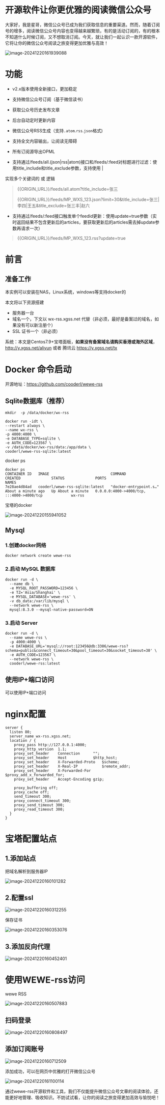# 开源软件让你更优雅的阅读微信公众号



大家好，我是星哥，微信公众号已成为我们获取信息的重要渠道。然而，随着订阅号的增多，阅读微信公众号内容也变得越来越繁琐，有的是活动订阅的，有的根本不知道什么时候订阅，又不想取消订阅。今天，就让我们一起认识一款开源软件，它将让你的微信公众号阅读之旅变得更加优雅与高效！

![image-20241220161939088](https://imgoss.xgss.net/picgo/image-20241220161939088.png?aliyun)

# 功能

-  v2.x版本使用全新接口，更加稳定

-  支持微信公众号订阅（基于微信读书）

-  获取公众号历史发布文章

-  后台自动定时更新内容

-  微信公众号RSS生成（支持`.atom`.`rss`.`json`格式)

-  支持全文内容输出，让阅读无障碍

-  所有订阅源导出OPML

-  支持通过/feeds/all.(json|rss|atom)接口和/feeds/:feed对标题进行过滤：使用title_include和title_exclude参数，支持使用 |

  实现多个关键词的 或 逻辑

  > {{ORIGIN_URL}}/feeds/all.atom?title_include=张三
  >
  > {{ORIGIN_URL}}/feeds/MP_WXS_123.json?limit=30&title_include=张三|李四|王五&title_exclude=张三丰|赵六

-  支持通过/feeds/:feed接口触发单个feedid更新：使用update=true参数（实时返回结果不包含更新后的articles，要获取更新后的articles需去掉update参数再请求一次）

  > {{ORIGIN_URL}}/feeds/MP_WXS_123.rss?update=true



# 前言

## 准备工作

本实例可以安装在NAS，Linux系统，windows等支持docker的

本文将以下资源搭建

- 服务器一台
- 域名一个，下文以 wx-rss.xgss.net 代替（非必须，最好是备案过的域名，如果没有可以新注册个）
- SSL 证书一个（非必须）

系统：本文是Centos7.9+宝塔面板，**如果没有备案域名请购买香港或海外区域**，http://y.xgss.net/aliyun 或者 腾讯云 https://y.xgss.net/tx



# Docker 命令启动

开源地址：https://github.com/cooderl/wewe-rss

## Sqlite数据库（推荐）

```
mkdir  -p /data/docker/wx-rss

docker run -idt \
--restart always \
--name wx-rss \
-p 4000:4000 \
-e DATABASE_TYPE=sqlite \
-e AUTH_CODE=123567 \
-v /data/docker/wx-rss/data:/app/data \
cooderl/wewe-rss-sqlite:latest
```

docker ps

```
docker ps
CONTAINER ID   IMAGE                            COMMAND                  CREATED              STATUS              PORTS                                                 NAMES
7e28ae4d84ad   cooderl/wewe-rss-sqlite:latest   "docker-entrypoint.s…"   About a minute ago   Up About a minute   0.0.0.0:4000->4000/tcp, :::4000->4000/tcp             wx-rss
```



宝塔的docker

![image-20241220155941052](https://imgoss.xgss.net/picgo/image-20241220155941052.png?aliyun)

## Mysql

### 1.创建docker网络

```
docker network create wewe-rss
```

### 2.启动 MySQL 数据库

```
docker run -d \
  --name db \
  -e MYSQL_ROOT_PASSWORD=123456 \
  -e TZ='Asia/Shanghai' \
  -e MYSQL_DATABASE='wewe-rss' \
  -v db_data:/var/lib/mysql \
  --network wewe-rss \
  mysql:8.3.0 --mysql-native-password=ON
```

### 3.启动 Server

```
docker run -d \
  --name wewe-rss \
  -p 4000:4000 \
  -e DATABASE_URL='mysql://root:123456@db:3306/wewe-rss?schema=public&connect_timeout=30&pool_timeout=30&socket_timeout=30' \
  -e AUTH_CODE=123567 \
  --network wewe-rss \
  cooderl/wewe-rss:latest
```

## 使用IP+端口访问

可以使用IP+端口访问

# nginx配置

```
server {
  listen 80;
  server_name wx-rss.xgss.net;
  location / {
    proxy_pass http://127.0.0.1:4000;
    proxy_http_version 	1.1;
    proxy_set_header	Connection		"";
    proxy_set_header   	Host			$http_host;
    proxy_set_header 	X-Forwarded-Proto 	$scheme;
    proxy_set_header   	X-Real-IP          	$remote_addr;
    proxy_set_header   	X-Forwarded-For    	$proxy_add_x_forwarded_for;
    proxy_set_header    Accept-Encoding gzip;

    proxy_buffering off;
    proxy_cache off;
    send_timeout 300;
    proxy_connect_timeout 300;
    proxy_send_timeout 300;
    proxy_read_timeout 300;
  }
}
```

# 宝塔配置站点

## 1.添加站点

把域名解析到服务器IP

![image-20241220160101282](https://imgoss.xgss.net/picgo/image-20241220160101282.png?aliyun)

## 2.配置ssl

![image-20241220160312255](https://imgoss.xgss.net/picgo/image-20241220160312255.png?aliyun)

保存证书

![image-20241220160353076](https://imgoss.xgss.net/picgo/image-20241220160353076.png?aliyun)

## 3.添加反向代理

![image-20241220160452401](https://imgoss.xgss.net/picgo/image-20241220160452401.png?aliyun)

# 使用WEWE-rss访问

wewe RSS

![image-20241220160507883](https://imgoss.xgss.net/picgo/image-20241220160507883.png?aliyun)



## 扫码登录

![image-20241220160808497](https://imgoss.xgss.net/picgo/image-20241220160808497.png?aliyun)



## 添加订阅账号

![image-20241220160712509](https://imgoss.xgss.net/picgo/image-20241220160712509.png?aliyun)



添加成功，可以在网页中优雅的打开微信公众号

![image-20241220161100114](https://imgoss.xgss.net/picgo/image-20241220161100114.png?aliyun)

通过wewe-rss开源软件和工具，我们不仅能提升微信公众号文章的阅读体验，还能更好地管理、吸收知识。不妨试试看，让你的阅读之旅变得更加高效与愉悦吧！